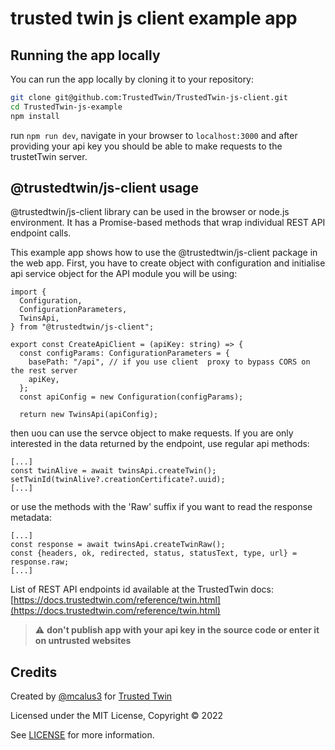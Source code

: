 # trusted twin js client example app

## Running the app locally

You can run the app locally by cloning it to your repository:

```bash
git clone git@github.com:TrustedTwin/TrustedTwin-js-client.git
cd TrustedTwin-js-example
npm install
```

run `npm run dev`, navigate in your browser to `localhost:3000` and after providing your api key you should be able to make requests to the trustetTwin server.

## @trustedtwin/js-client usage

@trustedtwin/js-client library can be used in the browser or node.js environment. It has a Promise-based methods that wrap individual REST API endpoint calls.

This example app shows how to use the @trustedtwin/js-client package in the web app. First, you have to create object with configuration and initialise api service object for the API module you will be using:

```tsx
import {
  Configuration,
  ConfigurationParameters,
  TwinsApi,
} from "@trustedtwin/js-client";

export const CreateApiClient = (apiKey: string) => {
  const configParams: ConfigurationParameters = {
    basePath: "/api", // if you use client  proxy to bypass CORS on the rest server
    apiKey,
  };
  const apiConfig = new Configuration(configParams);

  return new TwinsApi(apiConfig);
```

then uou can use the servce object to make requests. If you are only interested in the data returned by the endpoint, use regular api methods:

```tsx
[...]
const twinAlive = await twinsApi.createTwin();
setTwinId(twinAlive?.creationCertificate?.uuid);
[...]
```

or use the methods with the 'Raw' suffix if you want to read the response metadata:

```tsx
[...]
const response = await twinsApi.createTwinRaw();
const {headers, ok, redirected, status, statusText, type, url} = response.raw;
[...]
```

List of REST API endpoints id available at the TrustedTwin docs: [https://docs.trustedtwin.com/reference/twin.html](https://docs.trustedtwin.com/reference/twin.html)

> :warning: **don't publish app with your api key in the source code or enter it on untrusted websites**

## Credits

Created by [@mcalus3](https://github.com/mcalus3/) for [Trusted Twin](https://trustedtwin.com/)

Licensed under the MIT License, Copyright © 2022

See [LICENSE](LICENSE) for more information.
